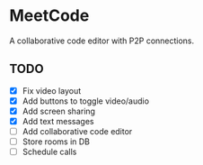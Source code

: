 # MeetCode
A collaborative code editor with P2P connections.

## TODO
- [x] Fix video layout
- [x] Add buttons to toggle video/audio
- [x] Add screen sharing
- [x] Add text messages
- [ ] Add collaborative code editor
- [ ] Store rooms in DB
- [ ] Schedule calls
